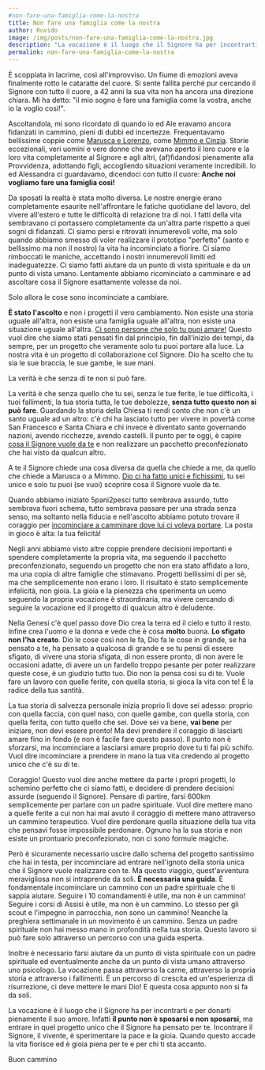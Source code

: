 ```yaml
---
#non-fare-una-famiglia-come-la-nostra
title: Non fare una famiglia come la nostra
author: Ruvido
image: /img/posts/non-fare-una-famiglia-come-la-nostra.jpg
description: "La vocazione è il luogo che il Signore ha per incontrarti e per donarti pienamente il suo amore. Infatti il punto non è sposarsi o non sposarsi, ma entrare in quel progetto unico che il Signore ha pensato per te."
permalink: non-fare-una-famiglia-come-la-nostra
---
```


È scoppiata in lacrime, così all'improvviso. Un fiume di emozioni aveva finalmente rotto le cataratte del cuore.  Si sente fallita perché pur cercando il Signore con tutto il cuore, a 42 anni la sua vita non ha ancora una direzione chiara. Mi ha detto: "il mio sogno è fare una famiglia come la vostra, anche io la voglio così!".

Ascoltandola, mi sono ricordato di quando io ed Ale eravamo ancora fidanzati in cammino, pieni di dubbi ed incertezze. Frequentavamo bellissime coppie come [Marusca e Lorenzo](http://www.cpv.fratiminorier.it/le-nostre-attivita/giovani-18-35-anni/gruppo-fidanzati.html), come [Mimmo e Cinzia](https://www.facebook.com/ingannevolecomelamore/). Storie eccezionali, veri uomini e vere donne che avevano aperto il loro cuore e la loro vita completamente al Signore e agli altri, (af)fidandosi pienamente alla Provvidenza, adottando figli, accogliendo situazioni veramente incredibili. Io ed Alessandra ci guardavamo, dicendoci con tutto il cuore: **Anche noi vogliamo fare una famiglia così!**

Da sposati la realtà è stata molto diversa. Le nostre energie erano completamente esaurite nell'affrontare le fatiche quotidiane del lavoro, del vivere all'estero e tutte le difficoltà di relazione tra di noi. I fatti della vita sembravano ci portassero completamente da un'altra parte rispetto a quei sogni di fidanzati. Ci siamo persi e ritrovati innumerevoli volte, ma solo quando abbiamo smesso di voler realizzare il prototipo "perfetto" (santo e bellissimo ma non il nostro) la vita ha incominciato a fiorire. Ci siamo rimboccati le maniche, accettando i nostri innumerevoli limiti ed inadeguatezze. Ci siamo fatti aiutare da un punto di vista spirituale e da un punto di vista umano. Lentamente abbiamo ricominciato a camminare e ad ascoltare cosa il Signore esattamente volesse da noi.

Solo allora le cose sono incominciate a cambiare.

**È stato l'ascolto** e non i progetti il vero cambiamento. Non esiste una storia uguale all'altra, non esiste una famiglia uguale all'altra, non esiste una situazione uguale all'altra. [Ci sono persone che solo tu puoi amare!](http://5p2p.it/ci-sono-persone-che-solo-tu-puoi-amare) Questo vuol dire che siamo stati pensati fin dal principio, fin dall'inizio dei tempi, da sempre, per un progetto che veramente solo tu puoi portare alla luce. La nostra vita è un progetto di collaborazione col Signore. Dio ha scelto che tu sia le sue braccia, le sue gambe, le sue mani.

La verità è che senza di te non si può fare.

La verità è che senza quello che tu sei, senza le tue ferite, le tue difficoltà, i tuoi fallimenti, la tua storia tutta, le tue debolezze, **senza tutto questo non si può fare**. Guardando la storia della Chiesa ti rendi conto che non c'è un santo uguale ad un altro: c'è chi ha lasciato tutto per vivere in povertà come San Francesco e Santa Chiara e chi invece è diventato santo governando nazioni, avendo ricchezze, avendo castelli. Il punto per te oggi, è capire [cosa il Signore vuole da te](http://5p2p.it/2013/12/04/cosa-vuoi-che-io-faccia.html) e non realizzare un pacchetto preconfezionato che hai visto da qualcun altro.

A te il Signore chiede una cosa diversa da quella che chiede a me, da quello che chiede a Marusca o a Mimmo. [Dio ci ha fatto unici e fichissimi](http://5p2p.it/2015/05/26/dio-ci-ha-fatti-fichissimi.html), tu sei unico e solo tu puoi (se vuoi) scoprire cosa il Signore vuole da te.

Quando abbiamo iniziato 5pani2pesci tutto sembrava assurdo, tutto sembrava fuori schema, tutto sembrava passare per una strada senza senso, ma soltanto nella fiducia e nell'ascolto abbiamo potuto trovare il coraggio per [incominciare a camminare dove lui ci voleva portare](http://5p2p.it/dove-lui-ci-indichera). La posta in gioco è alta: la tua felicità!

Negli anni abbiamo visto altre coppie prendere decisioni importanti e spendere completamente la propria vita, ma seguendo il pacchetto preconfenzionato, seguendo un progetto che non era stato affidato a loro, ma una copia di altre famiglie che stimavano. Progetti bellissimi di per sè, ma che semplicemente non erano i loro. Il risultato è stato semplicemente infelicità, non gioia. La gioia e la pienezza che sperimenta un uomo seguendo la propria vocazione è straordinaria, ma vivere cercando di seguire la vocazione ed il progetto di qualcun altro è deludente.

Nella Genesi c'è quel passo dove Dio crea la terra ed il cielo e tutto il resto. Infine crea l'uomo e la donna e vede che è cosa **molto** buona. **Lo sfigato non l'ha creato**. Dio le cose così non le fa, Dio fa le cose in grande, se ha pensato a te, ha pensato a qualcosa di grande e se tu pensi di essere sfigato, di vivere una storia sfigata, di non essere pronto, di non avere le occasioni adatte, di avere un un fardello troppo pesante per poter realizzare queste cose, è un giudizio tutto tuo. Dio non la pensa così su di te. Vuole fare un lavoro con quelle ferite, con quella storia, si gioca la vita con te! È la radice della tua santità.

La tua storia di salvezza personale inizia proprio lì dove sei adesso: proprio con quella faccia, con quel naso, con quelle gambe, con quella storia, con quella ferita, con tutto quello che sei. Dove sei va bene, **vai bene** per iniziare, non devi essere pronto! Ma devi prendere il coraggio di lasciarti amare fino in fondo (e non è facile fare questo passo). Il punto non è sforzarsi, ma incominciare a lasciarsi amare proprio dove tu ti fai più schifo. Vuol dire incominciare a prendere in mano la tua vita credendo al progetto unico che c'è su di te.

Coraggio! Questo vuol dire anche mettere da parte i propri progetti, lo schemino perfetto che ci siamo fatti, e decidere di prendere decisioni assurde (seguendo il Signore). Pensare di partire, farsi 600km semplicemente per parlare con un padre spirituale. Vuol dire mettere mano a quelle ferite a cui non hai mai avuto il coraggio di mettere mano attraverso un cammino terapeutico. Vuol dire perdonare quella situazione della tua vita che pensavi fosse impossibile perdonare. Ognuno ha la sua storia e non esiste un prontuario preconfezionato, non ci sono formule magiche.

Però è sicuramente necessario uscire dallo schema del progetto santissimo che hai in testa, per incominciare ad entrare nell'ignoto della storia unica che il Signore vuole realizzare con te. Ma questo viaggio, quest'avventura meravigliosa non si intraprende da soli. **È necessaria una guida**. È fondamentale incominciare un cammino con un padre spirituale che ti sappia aiutare. Seguire i 10 comandamenti è utile, ma non è un cammino! Seguire i corsi di Assisi è utile, ma non è un cammino. Lo stesso per gli scout e l'impegno in parrocchia, non sono un cammino! Neanche la preghiera settimanale in un movimento è un cammino. Senza un padre spirituale non hai messo mano in profondità nella tua storia. Questo lavoro si può fare solo attraverso un percorso con una guida esperta.

Inoltre è necessario farsi aiutare da un punto di vista spirituale con un padre spirituale ed eventualmente anche da un punto di vista umano attraverso uno psicologo. La vocazione passa attraverso la carne, attraverso la propria storia e attraverso i fallimenti. È un percorso di crescita ed un'esperienza di risurrezione, ci deve mettere le mani Dio! E questa cosa appunto non si fa da soli.

La vocazione è il luogo che il Signore ha per incontrarti e per donarti pienamente il suo amore. Infatti **il punto non è sposarsi o non sposarsi**, ma entrare in quel progetto unico che il Signore ha pensato per te. Incontrare il Signore, il vivente, è sperimentare la pace e la gioia. Quando questo accade la vita fiorisce ed è gioia piena per te e per chi ti sta accanto.

Buon cammino
